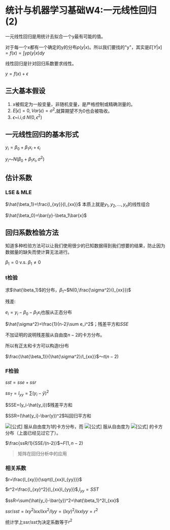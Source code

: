 # 统计与机器学习基础W4:一元线性回归(2)

一元线性回归是用统计去拟合一个y最有可能的值。

对于每一个x都有一个确定的y的分布$p(y|x)$。所以我们要找的"y"，其实是$E[Y|x]=f(x)=\int yp(y|x)dy$

线性回归是针对回归系数要求线性。

$y=f(x)+\epsilon$

## 三大基本假设

1. $x$被假定为一般变量，非随机变量，是严格控制或精确测量的。
2. $E[\epsilon]=0,Var(\epsilon)=\sigma^2,$就算期望不为0也会被吸收。
3. $\epsilon$~i.i,d $N(0,\epsilon^2)$

## 一元线性回归的基本形式

$y_i=\beta_0+\beta_1x_i+\epsilon_i$

$y_i$～$N(\beta_0+\beta_1x_i,\sigma^2)$

## 估计系数

### LSE & MLE

$\hat{\beta_1}=\frac{l_{xy}}{l_{xx}}$ 本质上就是$y_1,y_2,...,y_n$的线性组合

$\hat{\beta_0}=\bar{y}-\beta_1\bar{x}$

## 回归系数检验方法

知道多种检验方法可以让我们使用很少的已知数据得到我们想要的结果，防止因为数据量的缺失而使计算无法进行。

$\beta_1=0$ v.s.	$\beta_1\neq0$

### t检验

求$\hat{\beta_1}$的分布，$\beta_1$~$N(0,\frac{\sigma^2}{l_{xx}})$

残差:

$e_i=y_i-\beta_0-\beta_1x_i$也服从正态分布

$\hat{\sigma^2}=\frac{1}{n-2}\sum e_i^2$；残差平方和$SSE$

不加证明的说明残差服从自由度$n-2$的卡方分布。

所以有正太和卡方可以构造t分布

$\frac{\hat{\beta_1}}{\hat{\sigma^2}/l_{xx}}$～$t(n-2)$

### F检验

$sst=sse+ssr$

$ss_T=l_{yy}=\sum(y_i-\bar{y})^2$

$SSE=(y_i-\hat{y_i})$残差平方和

$SSR=(\hat{y_i}-\bar{y})^2$叫回归平方和

![[公式]](https://www.zhihu.com/equation?tex=SSR) 服从自由度为1的卡方分布，而 ![[公式]](https://www.zhihu.com/equation?tex=SSE) 服从自由度为 ![[公式]](https://www.zhihu.com/equation?tex=n-2) 的卡方分布（上面已经见过它了）。

$\frac{ssR/1}{SSE/(n-2)}$~$F(1,n-2)$

> 矩阵在回归分析中的应用

### 相关系数

$r=\frac{l_{xy}}{\sqrt{l_{xx}l_{yy}}}$

$r^2=\frac{l_{xy}^2}{l_{xx}l_{yy}}$,$l_{yy}=SST$

$ssR=\sum(\hat{y_i}-\bar{y})^2=\hat{\beta_1}^2l_{xx}$

$ssr/sst=lxy^2 lxx/lxx^2/lyy=(lxy)^2/lxxlyy=r^2$

统计学上$ssr/sst$为决定系数等于$r^2$

